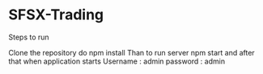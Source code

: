 # SFSX-Trading

Steps to run

Clone the repository
do npm install
Than to run server npm start
and after that when application starts
Username : admin
password : admin
